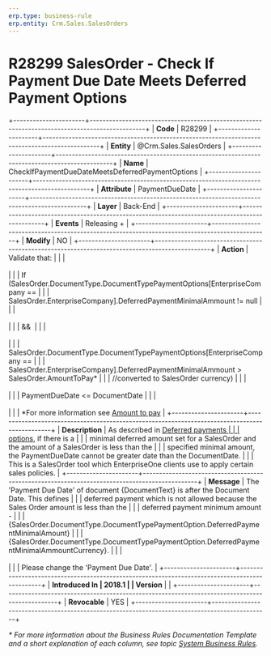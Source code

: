 ```yaml
---
erp.type: business-rule
erp.entity: Crm.Sales.SalesOrders
---
```


# R28299 SalesOrder - Check If Payment Due Date Meets Deferred Payment Options
+----------------------+-----------------------------------------------------------------------------------------------+
| **Code**             | R28299                                                                                        |
+----------------------+-----------------------------------------------------------------------------------------------+
| **Entity**           | @Crm.Sales.SalesOrders                                                                        |
+----------------------+-----------------------------------------------------------------------------------------------+
| **Name**             | CheckIfPaymentDueDateMeetsDeferredPaymentOptions                                              |
+----------------------+-----------------------------------------------------------------------------------------------+
| **Attribute**        | PaymentDueDate                                                                                |
+----------------------+-----------------------------------------------------------------------------------------------+
| **Layer**            | Back-End                                                                                      |
+----------------------+-----------------------------------------------------------------------------------------------+
| **Events**           | Releasing +                                                                                   |
+----------------------+-----------------------------------------------------------------------------------------------+
| **Modify**           | NO                                                                                            |
+----------------------+-----------------------------------------------------------------------------------------------+
| **Action**           | Validate that:                                                                                |
|                      | <br/><br/>                                                                                    |
|                      | If (SalesOrder.DocumentType.DocumentTypePaymentOptions\[EnterpriseCompany ==                  |
|                      | SalesOrder.EnterpriseCompany\].DeferredPaymentMinimalAmmount != null                          |
|                      | <br/><br/>                                                                                    |
|                      | &&                                                                                            |
|                      | <br/><br/>                                                                                    |
|                      | SalesOrder.DocumentType.DocumentTypePaymentOptions\[EnterpriseCompany ==                      |
|                      | SalesOrder.EnterpriseCompany\].DeferredPaymentMinimalAmmount \> SalesOrder.AmountToPay\*      |
|                      | //converted to SalesOrder currency)                                                           |
|                      | <br/><br/>                                                                                    |
|                      | PaymentDueDate \<= DocumentDate                                                               |
|                      | <br/><br/>                                                                                    |
|                      | \*For more information see [Amount to pay](xref:amount-to-pay)                                |
+----------------------+-----------------------------------------------------------------------------------------------+
| **Description**      | As described in [Deferred payments                                                            |
|                      | options](xref:deferred-payments-options), if there is a                                       |
|                      | minimal deferred amount set for a SalesOrder and the amount of a SalesOrder is less than the  |
|                      | specified minimal amount, the PaymentDueDate cannot be greater date than the DocumentDate.    |
|                      | This is a SalesOrder tool which EnterpriseOne clients use to apply certain sales policies.    |
+----------------------+-----------------------------------------------------------------------------------------------+
| **Message**          | The \'Payment Due Date\' of document {DocumentText} is after the Document Date. This defines  |
|                      | deferred payment which is not allowed because the Sales Order amount is less than the         |
|                      | deferred payment minimum amount -                                                             |
|                      | {SalesOrder.DocumentType.DocumentTypePaymentOption.DeferredPaymentMinimalAmount}              |
|                      | {SalesOrder.DocumentType.DocumentTypePaymentOption.DeferredPaymentMinimalAmmountCurrency}.    |
|                      | <br/><br/>                                                                                    |
|                      | Please change the \'Payment Due Date\'.                                                       |
+----------------------+-----------------------------------------------------------------------------------------------+
| **Introduced In      | 2018.1                                                                                        |
| Version**            |                                                                                               |
+----------------------+-----------------------------------------------------------------------------------------------+
| **Revocable**        | YES                                                                                           |
+----------------------+-----------------------------------------------------------------------------------------------+

*\* For more information about the Business Rules Documentation Template and a short explanation of each column, see
topic [System Business Rules](../templates/template-description-system-business-rules.md).*
